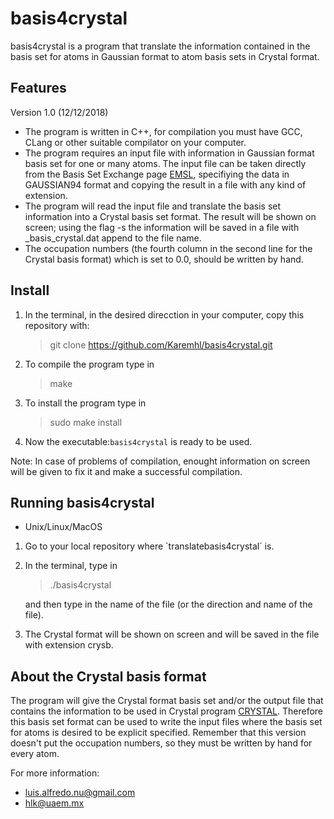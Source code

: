 # basis4crystal
basis4crystal is a program that translate the
information contained in the basis set for atoms in Gaussian 
format to atom basis sets in Crystal format.

## Features
Version 1.0 (12/12/2018)

* The program is written in C++, for compilation you must have GCC, CLang 
  or other suitable compilator on your computer.
* The program requires an input file with information in Gaussian format
  basis set for one or many atoms. The input file can be taken directly 
  from the Basis Set Exchange page [EMSL](https://bse.pnl.gov/bse/portal), 
  specifiying the data in GAUSSIAN94 format and copying the result in a 
  file with any kind of extension.
* The program will read the input file and translate the basis set 
  information into a Crystal basis set format. The result will be shown 
  on screen; using the flag -s the information will be saved in a file 
  with _basis_crystal.dat append to the file name. 
* The occupation numbers (the fourth column in the second line for the 
  Crystal basis format) which is set to 0.0, should be written by hand.

## Install
 
1. In the terminal, in the desired direcction in your computer, 
   copy this repository with:
   > git clone  https://github.com/Karemhl/basis4crystal.git
2. To compile the program type in 
   > make
3. To install the program type in 
	> sudo make install
4. Now the executable:`basis4crystal` is ready to be used.

Note: In case of problems of compilation, enought information on 
screen will be given to fix it and make a successful compilation.

## Running basis4crystal

- Unix/Linux/MacOS

1. Go to your local repository where ´translatebasis4crystal´ is.
2. In the terminal, type in
	
	>./basis4crystal

   and then type in the name of the file (or the direction and 
   name of the file).
3. The Crystal format will be shown on screen and will be saved
   in the file with extension crysb.

## About the Crystal basis format

The program will give the Crystal format basis set and/or the 
output file that contains the information to be used in Crystal program 
[CRYSTAL](http://www.crystal.unito.it). Therefore this basis 
set format can be used to write the input files where the basis 
set for atoms is desired to be explicit specified. 
Remember that this version doesn't put the occupation numbers, 
so they must be written by hand for every atom.

For more information:
 - luis.alfredo.nu@gmail.com 
 - hlk@uaem.mx 

